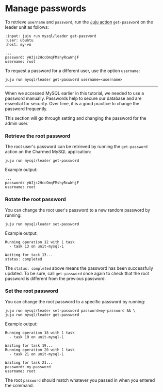 # Manage passwords

To retrieve `username` and `password`, run the [Juju action](https://juju.is/docs/juju/action) `get-password` on the leader unit as follows:

```{terminal}
:input: juju run mysql/leader get-password
:user: ubuntu
:host: my-vm

...
password: yWJjs2HccOmqFMshyRcwWnjF
username: root
```

To request a password for a different user, use the option `username`:
```shell
juju run mysql/leader get-password username=<username>
```

---

When we accessed MySQL earlier in this tutorial, we needed to use a password manually. Passwords help to secure our database and are essential for security. Over time, it is a good practice to change the password frequently. 

This section will go through setting and changing the password for the admin user.

### Retrieve the root password

The root user's password can be retrieved by running the `get-password` action on the Charmed MySQL application:

```shell
juju run mysql/leader get-password
```

Example output:

```shell
...
password: yWJjs2HccOmqFMshyRcwWnjF
username: root
```

### Rotate the root password

You can change the root user's password to a new random password by running:
```shell
juju run mysql/leader set-password
```

Example output:

```shell
Running operation 12 with 1 task
  - task 13 on unit-mysql-1

Waiting for task 13...
status: completed
```

The `status: completed` above means the password has been successfully updated. To be sure, call `get-password` once again to check that the root password is different from the previous password.

### Set the root password

You can change the root password to a specific password by running:

```shell
juju run mysql/leader set-password password=my-password && \
juju run mysql/leader get-password
```

Example output:

```shell
Running operation 18 with 1 task
  - task 19 on unit-mysql-1

Waiting for task 19...
Running operation 20 with 1 task
  - task 21 on unit-mysql-1

Waiting for task 21...
password: my-password
username: root
```

The root `password` should match whatever you passed in when you entered the command.